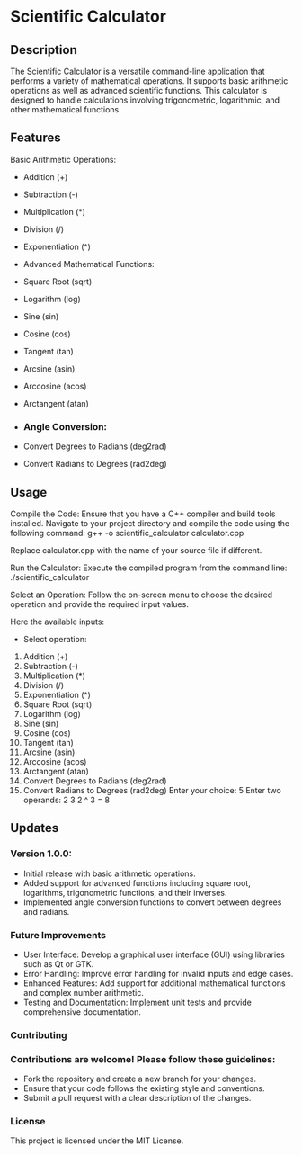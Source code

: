# Scientific Calculator
## Description
The Scientific Calculator is a versatile command-line application that performs a variety of mathematical operations. It supports basic arithmetic operations as well as advanced scientific functions. This calculator is designed to handle calculations involving trigonometric, logarithmic, and other mathematical functions.

## Features
Basic Arithmetic Operations:

- Addition (+)
- Subtraction (-)
- Multiplication (*)
- Division (/)
- Exponentiation (^)
- Advanced Mathematical Functions:

- Square Root (sqrt)
- Logarithm (log)
- Sine (sin)
- Cosine (cos)
- Tangent (tan)
- Arcsine (asin)
- Arccosine (acos)
- Arctangent (atan)
- ### Angle Conversion:

- Convert Degrees to Radians (deg2rad)
- Convert Radians to Degrees (rad2deg)

## Usage
Compile the Code:
Ensure that you have a C++ compiler and build tools installed. Navigate to your project directory and compile the code using the following command:
g++ -o scientific_calculator calculator.cpp

Replace calculator.cpp with the name of your source file if different.

Run the Calculator:
Execute the compiled program from the command line:
./scientific_calculator

Select an Operation:
Follow the on-screen menu to choose the desired operation and provide the required input values.

Here the available inputs:
- Select operation:
1. Addition (+)
2. Subtraction (-)
3. Multiplication (*)
4. Division (/)
5. Exponentiation (^)
6. Square Root (sqrt)
7. Logarithm (log)
8. Sine (sin)
9. Cosine (cos)
10. Tangent (tan)
11. Arcsine (asin)
12. Arccosine (acos)
13. Arctangent (atan)
14. Convert Degrees to Radians (deg2rad)
15. Convert Radians to Degrees (rad2deg)
Enter your choice: 5
Enter two operands: 2 3
2 ^ 3 = 8

## Updates
### Version 1.0.0:
- Initial release with basic arithmetic operations.
- Added support for advanced functions including square root, logarithms, trigonometric functions, and their inverses.
- Implemented angle conversion functions to convert between degrees and radians.
### Future Improvements
- User Interface: Develop a graphical user interface (GUI) using libraries such as Qt or GTK.
- Error Handling: Improve error handling for invalid inputs and edge cases.
- Enhanced Features: Add support for additional mathematical functions and complex number arithmetic.
- Testing and Documentation: Implement unit tests and provide comprehensive documentation.
### Contributing
### Contributions are welcome! Please follow these guidelines:

- Fork the repository and create a new branch for your changes.
- Ensure that your code follows the existing style and conventions.
- Submit a pull request with a clear description of the changes.
### License
This project is licensed under the MIT License.
